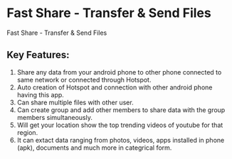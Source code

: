 # Fast Share - Transfer & Send Files
Fast Share - Transfer &amp; Send Files

## Key Features:

1. Share any data from your android phone to other phone connected to same network or connected through Hotspot.
2. Auto creation of Hotspot and connection with other android phone having this app.
3. Can share multiple files with other user.
4. Can create group and add other members to share data with the group members simultaneously.
5. Will get your location show the top trending videos of youtube for that region.
6. It can extact data ranging from photos, videos, apps installed in phone (apk), documents and much more in categrical form.
